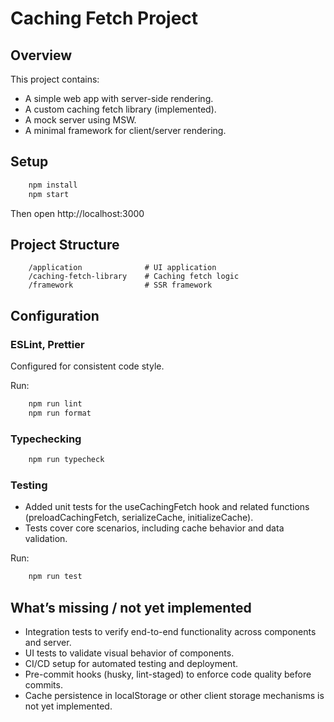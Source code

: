# Caching Fetch Project

## Overview

This project contains:

- A simple web app with server-side rendering.
- A custom caching fetch library (implemented).
- A mock server using MSW.
- A minimal framework for client/server rendering.

## Setup

```bash
    npm install
    npm start
```

Then open http://localhost:3000

## Project Structure

```text
    /application              # UI application
    /caching-fetch-library    # Caching fetch logic
    /framework                # SSR framework
```

## Configuration

### ESLint, Prettier

Configured for consistent code style.

Run:

```bash
    npm run lint
    npm run format
```

### Typechecking

```bash
    npm run typecheck
```

### Testing
- Added unit tests for the useCachingFetch hook and related functions (preloadCachingFetch, serializeCache, initializeCache).
- Tests cover core scenarios, including cache behavior and data validation.

Run:
```bash
    npm run test
```

## What’s missing / not yet implemented

- Integration tests to verify end-to-end functionality across components and server.
- UI tests to validate visual behavior of components.
- CI/CD setup for automated testing and deployment.
- Pre-commit hooks (husky, lint-staged) to enforce code quality before commits.
- Cache persistence in localStorage or other client storage mechanisms is not yet implemented.

